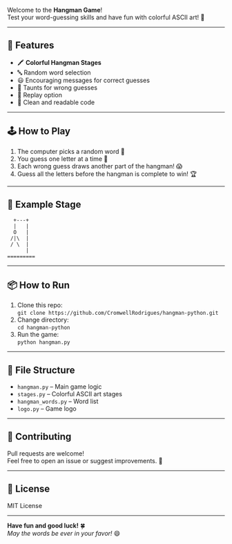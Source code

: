 Welcome to the **Hangman Game**!  
Test your word-guessing skills and have fun with colorful ASCII art! 🎨

---

## 🚀 Features

- 🖍️ **Colorful Hangman Stages**
- 🔤 Random word selection
- 😃 Encouraging messages for correct guesses
- 😬 Taunts for wrong guesses
- 🔁 Replay option
- 📝 Clean and readable code

---

## 🕹️ How to Play

1. The computer picks a random word 🤖
2. You guess one letter at a time 🔡
3. Each wrong guess draws another part of the hangman! 😱
4. Guess all the letters before the hangman is complete to win! 🏆

---

## 🎨 Example Stage

```text
  +---+
  |   |
  O   |
 /|\  |
 / \  |
      |
=========
```

---

## 📦 How to Run

1. Clone this repo:  
   `git clone https://github.com/CromwellRodrigues/hangman-python.git`
2. Change directory:  
   `cd hangman-python`
3. Run the game:  
   `python hangman.py`

---

## 🧩 File Structure

- `hangman.py` – Main game logic
- `stages.py` – Colorful ASCII art stages
- `hangman_words.py` – Word list
- `logo.py` – Game logo

---

## 🤝 Contributing

Pull requests are welcome!  
Feel free to open an issue or suggest improvements. 🙌

---

## 📜 License

MIT License

---

**Have fun and good luck!** 🍀  
*May the words be ever in your favor!* 😄
